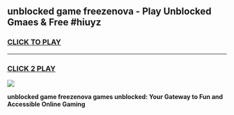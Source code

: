 
## unblocked game freezenova - Play Unblocked Gmaes & Free #hiuyz
<h3>
<a href="https://premium.freeplayer.one?title=unblocked_game_freezenova&ref=03M">CLICK TO PLAY</a></h3>
<hr>

<h3>
<a href="https://premium.freeplayer.one?title=unblocked_game_freezenova&ref=03M">CLICK 2 PLAY</a>
  
</h3>

<a href="https://premium.freeplayer.one?title=unblocked_game_freezenova&ref=03M"><img src="https://clearcache.store/games.png"></a>


**unblocked game freezenova games unblocked: Your Gateway to Fun and Accessible Online Gaming**
